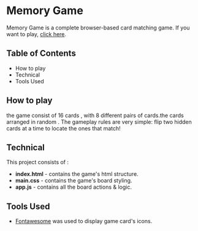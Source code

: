 # Memory Game

Memory Game is a complete browser-based card matching game. If you want to play, [click here](https://manarsalem.github.io/MemoryGame/).



## Table of Contents

* How to play
* Technical
* Tools Used


## How to play

the game consist of 16 cards , with 8 different pairs of cards.the cards arranged in random .
The gameplay rules are very simple: flip  two hidden cards at a time to locate the ones that match!

## Technical

This project consists of :

* **index.html**  - contains the game's html structure.
* **main.css** - contains the game's board styling.
* **app.js** - contains all the board actions & logic.

## Tools Used

* [Fontawesome](http://fontawesome.io/icons/) was used to display game card's icons.




